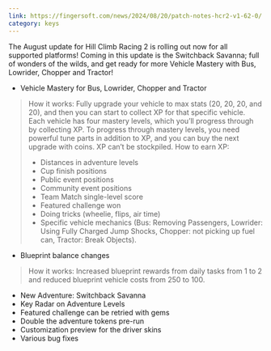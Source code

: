```yaml
---
link: https://fingersoft.com/news/2024/08/20/patch-notes-hcr2-v1-62-0/
category: keys
---
```

The August update for Hill Climb Racing 2 is rolling out now for all supported platforms! Coming in this update is the Switchback Savanna; full of wonders of the wilds, and get ready for more Vehicle Mastery with Bus, Lowrider, Chopper and Tractor!  

- Vehicle Mastery for Bus, Lowrider, Chopper and Tractor
> How it works: Fully upgrade your vehicle to max stats (20, 20, 20, and 20), and then you can start to collect XP for that specific vehicle. Each vehicle has four mastery levels, which you’ll progress through by collecting XP. To progress through mastery levels, you need powerful tune parts in addition to XP, and you can buy the next upgrade with coins. XP can’t be stockpiled.
> How to earn XP:
> - Distances in adventure levels
> - Cup finish positions
> - Public event positions
> - Community event positions
> - Team Match single-level score
> - Featured challenge won
> - Doing tricks (wheelie, flips, air time)
> - Specific vehicle mechanics (Bus: Removing Passengers, Lowrider: Using Fully Charged Jump Shocks, Chopper: not picking up fuel can, Tractor: Break Objects).

- Blueprint balance changes
> How it works: Increased blueprint rewards from daily tasks from 1 to 2 and reduced blueprint vehicle costs from 250 to 100.

- New Adventure: Switchback Savanna
- Key Radar on Adventure Levels
- Featured challenge can be retried with gems
- Double the adventure tokens pre-run
- Customization preview for the driver skins
- Various bug fixes
